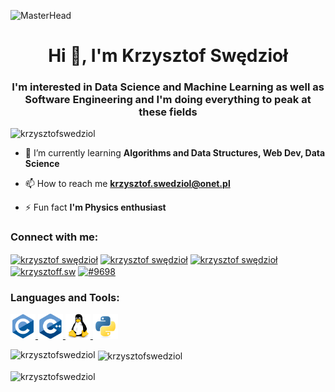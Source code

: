 ![MasterHead](https://camo.githubusercontent.com/ba9f3bd30647e352a3f5e1e45eb45c6ec7bad6155cd16aaedf4a426738da0ca5/68747470733a2f2f696e646f616e616c79746963612e636f6d2f7374617469632f696d616765732f62616e6e6572722e676966)
<h1 align="center">Hi 👋, I'm Krzysztof Swędzioł</h1>
<h3 align="center">I'm interested in Data Science and Machine Learning as well as Software Engineering and I'm doing everything to peak at these fields</h3>


<p align="left"> <img src="https://komarev.com/ghpvc/?username=krzysztofswedziol&label=Profile%20views&color=0e75b6&style=flat" alt="krzysztofswedziol" /> </p>

- 🌱 I’m currently learning **Algorithms and Data Structures, Web Dev, Data Science**

- 📫 How to reach me **krzysztof.swedziol@onet.pl**

- ⚡ Fun fact **I'm Physics enthusiast**

<h3 align="left">Connect with me:</h3>
<p align="left">
<a href="https://linkedin.com/in/krzysztof swędzioł" target="blank"><img align="center" src="https://raw.githubusercontent.com/rahuldkjain/github-profile-readme-generator/master/src/images/icons/Social/linked-in-alt.svg" alt="krzysztof swędzioł" height="30" width="40" /></a>
<a href="https://stackoverflow.com/users/krzysztof swędzioł" target="blank"><img align="center" src="https://raw.githubusercontent.com/rahuldkjain/github-profile-readme-generator/master/src/images/icons/Social/stack-overflow.svg" alt="krzysztof swędzioł" height="30" width="40" /></a>
<a href="https://fb.com/krzysztof swędzioł" target="blank"><img align="center" src="https://raw.githubusercontent.com/rahuldkjain/github-profile-readme-generator/master/src/images/icons/Social/facebook.svg" alt="krzysztof swędzioł" height="30" width="40" /></a>
<a href="https://instagram.com/krzysztoff.sw" target="blank"><img align="center" src="https://raw.githubusercontent.com/rahuldkjain/github-profile-readme-generator/master/src/images/icons/Social/instagram.svg" alt="krzysztoff.sw" height="30" width="40" /></a>
<a href="https://discord.gg/#9698" target="blank"><img align="center" src="https://raw.githubusercontent.com/rahuldkjain/github-profile-readme-generator/master/src/images/icons/Social/discord.svg" alt="#9698" height="30" width="40" /></a>
</p>

<h3 align="left">Languages and Tools:</h3>
<p align="left"> <a href="https://www.cprogramming.com/" target="_blank" rel="noreferrer"> <img src="https://raw.githubusercontent.com/devicons/devicon/master/icons/c/c-original.svg" alt="c" width="40" height="40"/> </a> <a href="https://www.w3schools.com/cpp/" target="_blank" rel="noreferrer"> <img src="https://raw.githubusercontent.com/devicons/devicon/master/icons/cplusplus/cplusplus-original.svg" alt="cplusplus" width="40" height="40"/> </a> <a href="https://www.linux.org/" target="_blank" rel="noreferrer"> <img src="https://raw.githubusercontent.com/devicons/devicon/master/icons/linux/linux-original.svg" alt="linux" width="40" height="40"/> </a> <a href="https://www.python.org" target="_blank" rel="noreferrer"> <img src="https://raw.githubusercontent.com/devicons/devicon/master/icons/python/python-original.svg" alt="python" width="40" height="40"/> </a> </p>

<p><img align="left" src="https://github-readme-stats.vercel.app/api/top-langs?username=krzysztofswedziol&show_icons=true&locale=en&layout=compact" alt="krzysztofswedziol" /></p>

<p>&nbsp;<img align="center" src="https://github-readme-stats.vercel.app/api?username=krzysztofswedziol&show_icons=true&locale=en" alt="krzysztofswedziol" /></p>

<p><img align="center" src="https://github-readme-streak-stats.herokuapp.com/?user=krzysztofswedziol&" alt="krzysztofswedziol" /></p>
